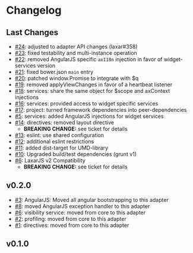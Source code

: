 # Changelog

## Last Changes

- [#24](https://github.com/LaxarJS/laxar-angular-adapter/issues/24): adjusted to adapter API changes (laxar#358)
- [#23](https://github.com/LaxarJS/laxar-angular-adapter/issues/23): fixed testability and multi-instance operation
- [#22](https://github.com/LaxarJS/laxar-angular-adapter/issues/22): removed AngularJS specific `axI18n` injection in favor of widget-services version
- [#21](https://github.com/LaxarJS/laxar-angular-adapter/issues/21): fixed bower.json `main` entry
- [#20](https://github.com/LaxarJS/laxar-angular-adapter/issues/20): patched window.Promise to integrate with $q
- [#19](https://github.com/LaxarJS/laxar-angular-adapter/issues/19): removed applyViewChanges in favor of a heartbeat listener
- [#18](https://github.com/LaxarJS/laxar-angular-adapter/issues/18): services: share the same object for $scope and axContext injections
- [#16](https://github.com/LaxarJS/laxar-angular-adapter/issues/16): services: provided access to widget specific services
- [#17](https://github.com/LaxarJS/laxar-angular-adapter/issues/17): project: turned framework dependencies into peer-dependencies
- [#5](https://github.com/LaxarJS/laxar-angular-adapter/issues/5): services: added AngularJS injections for widget services
- [#14](https://github.com/LaxarJS/laxar-angular-adapter/issues/14): directives: removed layout directive
    + **BREAKING CHANGE:** see ticket for details
- [#13](https://github.com/LaxarJS/laxar-react-adapter/issues/13): eslint: use shared configuration
- [#12](https://github.com/LaxarJS/laxar-react-adapter/issues/12): additional eslint restrictions
- [#11](https://github.com/LaxarJS/laxar-react-adapter/issues/11): added dist-target for UMD-library
- [#10](https://github.com/LaxarJS/laxar-angular-adapter/issues/10): Upgraded build/test dependencies (grunt v1)
- [#6](https://github.com/LaxarJS/laxar-angular-adapter/issues/6): LaxarJS v2 Compatibility
    + **BREAKING CHANGE:** see ticket for details


## v0.2.0

- [#3](https://github.com/LaxarJS/laxar-angular-adapter/issues/3): AngularJS: Moved all angular bootstrapping to this adapter
- [#8](https://github.com/LaxarJS/laxar-angular-adapter/issues/8): moved AngularJS exception handler to this adapter
- [#6](https://github.com/LaxarJS/laxar-angular-adapter/issues/6): visibility service: moved from core to this adapter
- [#2](https://github.com/LaxarJS/laxar-angular-adapter/issues/2): profiling: moved from core to this adapter
- [#1](https://github.com/LaxarJS/laxar-angular-adapter/issues/1): directives: moved from core to this adapter


## v0.1.0
